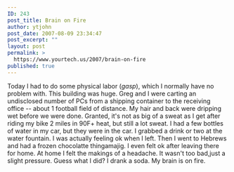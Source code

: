 ```yaml
---
ID: 243
post_title: Brain on Fire
author: ytjohn
post_date: 2007-08-09 23:34:47
post_excerpt: ""
layout: post
permalink: >
  https://www.yourtech.us/2007/brain-on-fire
published: true
---
```

Today I had to do some physical labor (<em>gasp</em>), which I normally have no problem with.  This building was huge.  Greg and I were carting an undisclosed number of PCs from a shipping container to the receiving office -- about 1 football field of distance.  My hair and back were dripping wet before we were done.  Granted, it's not as big of a sweat as I get after riding my bike 2 miles in 90F+ heat, but still a lot sweat.
I had a few bottles of water in my car, but they were in the car.  I grabbed a drink or two at the water fountain.  I was actually feeling ok when I left.
Then I went to Hebrews and had a frozen chocolatte thingamajig. I even felt ok after leaving there for home.
At home I felt the makings of a headache.  It wasn't too bad,just a slight pressure.  Guess what I did?  I drank a soda.
My brain is on fire.